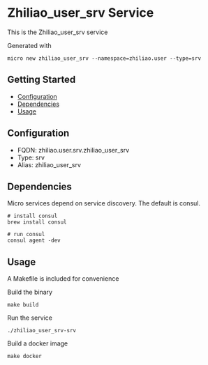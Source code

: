 # Zhiliao_user_srv Service

This is the Zhiliao_user_srv service

Generated with

```
micro new zhiliao_user_srv --namespace=zhiliao.user --type=srv
```

## Getting Started

- [Configuration](#configuration)
- [Dependencies](#dependencies)
- [Usage](#usage)

## Configuration

- FQDN: zhiliao.user.srv.zhiliao_user_srv
- Type: srv
- Alias: zhiliao_user_srv

## Dependencies

Micro services depend on service discovery. The default is consul.

```
# install consul
brew install consul

# run consul
consul agent -dev
```

## Usage

A Makefile is included for convenience

Build the binary

```
make build
```

Run the service
```
./zhiliao_user_srv-srv
```

Build a docker image
```
make docker
```